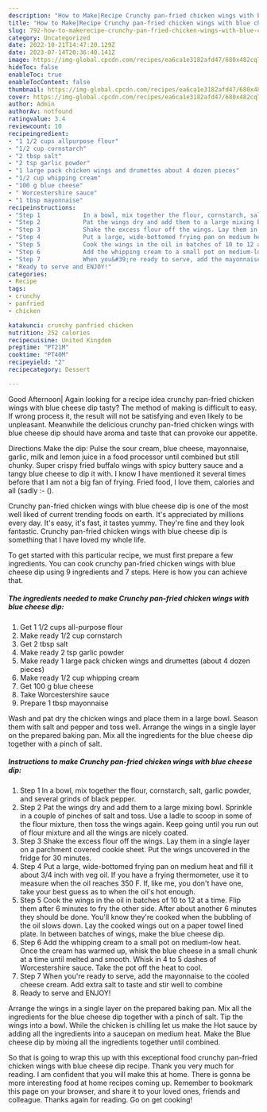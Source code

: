 ```yaml
---
description: "How to Make|Recipe Crunchy pan-fried chicken wings with blue cheese dip {That is Simple"
title: "How to Make|Recipe Crunchy pan-fried chicken wings with blue cheese dip {That is Simple"
slug: 792-how-to-makerecipe-crunchy-pan-fried-chicken-wings-with-blue-cheese-dip-that-is-simple
category: Uncategorized
date: 2022-10-21T14:47:20.129Z
date: 2023-07-14T20:36:40.141Z
image: https://img-global.cpcdn.com/recipes/ea6ca1e3182afd47/680x482cq70/crunchy-pan-fried-chicken-wings-with-blue-cheese-dip-recipe-main-photo.jpg
hideToc: false
enableToc: true
enableTocContent: false
thumbnail: https://img-global.cpcdn.com/recipes/ea6ca1e3182afd47/680x482cq70/crunchy-pan-fried-chicken-wings-with-blue-cheese-dip-recipe-main-photo.jpg
cover: https://img-global.cpcdn.com/recipes/ea6ca1e3182afd47/680x482cq70/crunchy-pan-fried-chicken-wings-with-blue-cheese-dip-recipe-main-photo.jpg
author: Admin
authorAv: notfound
ratingvalue: 3.4
reviewcount: 10
recipeingredient:
- "1 1/2 cups allpurpose flour"
- "1/2 cup cornstarch"
- "2 tbsp salt"
- "2 tsp garlic powder"
- "1 large pack chicken wings and drumettes about 4 dozen pieces"
- "1/2 cup whipping cream"
- "100 g blue cheese"
- " Worcestershire sauce"
- "1 tbsp mayonnaise"
recipeinstructions:
- "Step 1            In a bowl, mix together the flour, cornstarch, salt, garlic powder, and several grinds of black pepper."
- "Step 2            Pat the wings dry and add them to a large mixing bowl. Sprinkle in a couple of pinches of salt and toss. Use a ladle to scoop in some of the flour mixture, then toss the wings again. Keep going until you run out of flour mixture and all the wings are nicely coated."
- "Step 3            Shake the excess flour off the wings. Lay them in a single layer on a parchment covered cookie sheet. Put the wings uncovered in the fridge for 30 minutes."
- "Step 4            Put a large, wide-bottomed frying pan on medium heat and fill it about 3/4 inch with veg oil. If you have a frying thermometer, use it to measure when the oil reaches 350 F. If, like me, you don&#39;t have one, take your best guess as to when the oil&#39;s hot enough."
- "Step 5            Cook the wings in the oil in batches of 10 to 12 at a time. Flip them after 6 minutes to fry the other side. After about another 6 minutes they should be done. You&#39;ll know they&#39;re cooked when the bubbling of the oil slows down. Lay the cooked wings out on a paper towel lined plate. In between batches of wings, make the blue cheese dip."
- "Step 6            Add the whipping cream to a small pot on medium-low heat. Once the cream has warmed up, whisk the blue cheese in a small chunk at a time until melted and smooth. Whisk in 4 to 5 dashes of Worcestershire sauce. Take the pot off the heat to cool."
- "Step 7            When you&#39;re ready to serve, add the mayonnaise to the cooled cheese cream. Add extra salt to taste and stir well to combine"
- "Ready to serve and ENJOY!"
categories:
- Recipe
tags:
- crunchy
- panfried
- chicken

katakunci: crunchy panfried chicken 
nutrition: 252 calories
recipecuisine: United Kingdom
preptime: "PT21M"
cooktime: "PT40M"
recipeyield: "2"
recipecategory: Dessert

---
```



Good Afternoon| Again looking for a recipe idea crunchy pan-fried chicken wings with blue cheese dip tasty? The method of making is difficult to easy. If wrong process it, the result will not be satisfying and even likely to be unpleasant. Meanwhile the delicious crunchy pan-fried chicken wings with blue cheese dip should have aroma and taste that can provoke our appetite.





Directions Make the dip: Pulse the sour cream, blue cheese, mayonnaise, garlic, milk and lemon juice in a food processor until combined but still chunky. Super crispy fried buffalo wings with spicy buttery sauce and a tangy blue cheese to dip it with. I know I have mentioned it several times before that I am not a big fan of frying. Fried food, I love them, calories and all (sadly :- ().

Crunchy pan-fried chicken wings with blue cheese dip is one of the most well liked of current trending foods on earth. It's appreciated by millions every day. It's easy, it's fast, it tastes yummy. They're fine and they look fantastic. Crunchy pan-fried chicken wings with blue cheese dip is something that I have loved my whole life.


To get started with this particular recipe, we must first prepare a few ingredients. You can cook crunchy pan-fried chicken wings with blue cheese dip using 9 ingredients and 7 steps. Here is how you can achieve that.

<!--inarticleads1-->

##### The ingredients needed to make Crunchy pan-fried chicken wings with blue cheese dip:

1. Get 1 1/2 cups all-purpose flour
1. Make ready 1/2 cup cornstarch
1. Get 2 tbsp salt
1. Make ready 2 tsp garlic powder
1. Make ready 1 large pack chicken wings and drumettes (about 4 dozen pieces)
1. Make ready 1/2 cup whipping cream
1. Get 100 g blue cheese
1. Take  Worcestershire sauce
1. Prepare 1 tbsp mayonnaise


Wash and pat dry the chicken wings and place them in a large bowl. Season them with salt and pepper and toss well. Arrange the wings in a single layer on the prepared baking pan. Mix all the ingredients for the blue cheese dip together with a pinch of salt. 

<!--inarticleads2-->

##### Instructions to make Crunchy pan-fried chicken wings with blue cheese dip:

1. Step 1            In a bowl, mix together the flour, cornstarch, salt, garlic powder, and several grinds of black pepper.
1. Step 2            Pat the wings dry and add them to a large mixing bowl. Sprinkle in a couple of pinches of salt and toss. Use a ladle to scoop in some of the flour mixture, then toss the wings again. Keep going until you run out of flour mixture and all the wings are nicely coated.
1. Step 3            Shake the excess flour off the wings. Lay them in a single layer on a parchment covered cookie sheet. Put the wings uncovered in the fridge for 30 minutes.
1. Step 4            Put a large, wide-bottomed frying pan on medium heat and fill it about 3/4 inch with veg oil. If you have a frying thermometer, use it to measure when the oil reaches 350 F. If, like me, you don&#39;t have one, take your best guess as to when the oil&#39;s hot enough.
1. Step 5            Cook the wings in the oil in batches of 10 to 12 at a time. Flip them after 6 minutes to fry the other side. After about another 6 minutes they should be done. You&#39;ll know they&#39;re cooked when the bubbling of the oil slows down. Lay the cooked wings out on a paper towel lined plate. In between batches of wings, make the blue cheese dip.
1. Step 6            Add the whipping cream to a small pot on medium-low heat. Once the cream has warmed up, whisk the blue cheese in a small chunk at a time until melted and smooth. Whisk in 4 to 5 dashes of Worcestershire sauce. Take the pot off the heat to cool.
1. Step 7            When you&#39;re ready to serve, add the mayonnaise to the cooled cheese cream. Add extra salt to taste and stir well to combine
1. Ready to serve and ENJOY!

Arrange the wings in a single layer on the prepared baking pan. Mix all the ingredients for the blue cheese dip together with a pinch of salt. Tip the wings into a bowl. While the chicken is chilling let us make the Hot sauce by adding all the ingredients into a saucepan on medium heat. Make the Blue cheese dip by mixing all the ingredients together until combined. 

So that is going to wrap this up with this exceptional food crunchy pan-fried chicken wings with blue cheese dip recipe. Thank you very much for reading. I am confident that you will make this at home. There is gonna be more interesting food at home recipes coming up. Remember to bookmark this page on your browser, and share it to your loved ones, friends and colleague. Thanks again for reading. Go on get cooking!
